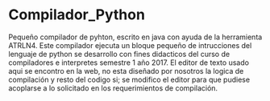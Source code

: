 # Compilador_Python
Pequeño compilador de pyhton, escrito en java con ayuda de la herramienta ATRLN4. Este compilador ejecuta un bloque pequeño de intrucciones 
del lenguaje de python se desarrollo con fines didacticos del curso de compiladores e interpretes semestre 1 año 2017. El editor de texto 
usado aqui se encontro en la web, no esta diseñado por nosotros la logica de compilación y resto del codigo si; se modifico el editor para que 
pudiese acoplarse a lo solicitado en los requerimientos de compilación.
